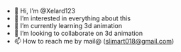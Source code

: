 - 👋 Hi, I’m @Xelard123
- 👀 I’m interested in everything about this
- 🌱 I’m currently learning 3d animation
- 💞️ I’m looking to collaborate on 3d animation
- 📫 How to reach me by mail@ (slimart018@gmail.com)

<!---
Xelard123/Xelard123 is a ✨ special ✨ repository because its `README.md` (this file) appears on your GitHub profile.
You can click the Preview link to take a look at your changes.
--->
